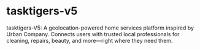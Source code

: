 # tasktigers-v5
tasktigers-V5: A geolocation-powered home services platform inspired by Urban Company. Connects users with trusted local professionals for cleaning, repairs, beauty, and more—right where they need them.
